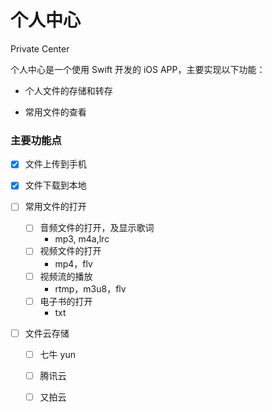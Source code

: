 # 个人中心
Private Center

个人中心是一个使用 Swift 开发的 iOS APP，主要实现以下功能：

* 个人文件的存储和转存

* 常用文件的查看

### 主要功能点

- [x] 文件上传到手机

- [x] 文件下载到本地

- [ ] 常用文件的打开
  - [ ] 音频文件的打开，及显示歌词
    * mp3, m4a,lrc
  - [ ] 视频文件的打开
    * mp4，flv
  - [ ] 视频流的播放
    * rtmp，m3u8，flv
  - [ ] 电子书的打开
    * txt
    
- [ ] 文件云存储

  - [ ] 七牛 yun
  
  - [ ] 腾讯云
  
  - [ ] 又拍云

